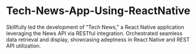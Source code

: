 # Tech-News-App-Using-ReactNative
Skillfully led the development of "Tech News," a React Native application leveraging the News API via
RESTful integration. Orchestrated seamless data retrieval and display, showcasing adeptness in React
Native and REST API utilization.
